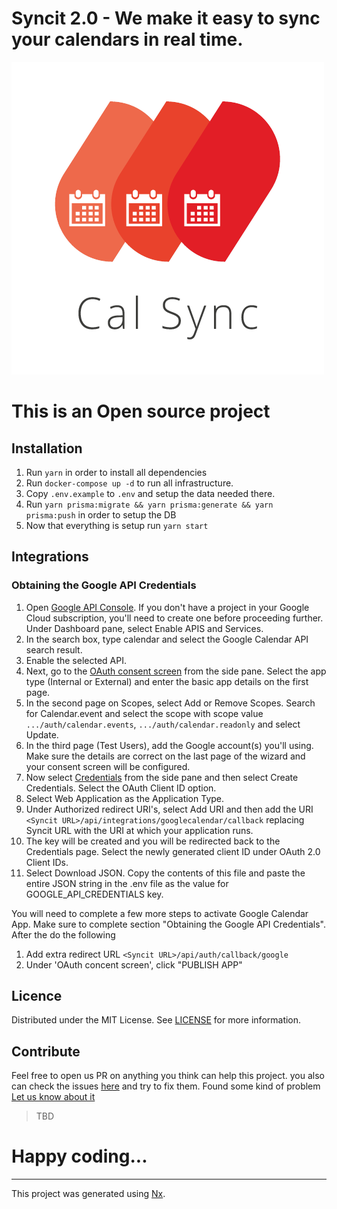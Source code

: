 

# Syncit 2.0 - We make it easy to sync your calendars in real time.



![Syncit Logo](https://github.com/tikalk/syncit/blob/main/apps/web/public/cal-sync-logo.png?raw=true)

# This is an Open source project


## Installation
1. Run `yarn` in order to install all dependencies
2. Run `docker-compose up -d` to run all infrastructure.
3. Copy `.env.example` to `.env` and setup the data needed there.
4. Run `yarn prisma:migrate && yarn prisma:generate && yarn prisma:push` in order to setup the DB
5. Now that everything is setup run `yarn start`

## Integrations

### Obtaining the Google API Credentials

1. Open [Google API Console](https://console.cloud.google.com/apis/dashboard). If you don't have a project in your Google Cloud subscription, you'll need to create one before proceeding further. Under Dashboard pane, select Enable APIS and Services.
2. In the search box, type calendar and select the Google Calendar API search result.
3. Enable the selected API.
4. Next, go to the [OAuth consent screen](https://console.cloud.google.com/apis/credentials/consent) from the side pane. Select the app type (Internal or External) and enter the basic app details on the first page.
5. In the second page on Scopes, select Add or Remove Scopes. Search for Calendar.event and select the scope with scope value `.../auth/calendar.events`, `.../auth/calendar.readonly` and select Update.
6. In the third page (Test Users), add the Google account(s) you'll using. Make sure the details are correct on the last page of the wizard and your consent screen will be configured.
7. Now select [Credentials](https://console.cloud.google.com/apis/credentials) from the side pane and then select Create Credentials. Select the OAuth Client ID option.
8. Select Web Application as the Application Type.
9. Under Authorized redirect URI's, select Add URI and then add the URI `<Syncit URL>/api/integrations/googlecalendar/callback` replacing Syncit URL with the URI at which your application runs.
10. The key will be created and you will be redirected back to the Credentials page. Select the newly generated client ID under OAuth 2.0 Client IDs.
11. Select Download JSON. Copy the contents of this file and paste the entire JSON string in the .env file as the value for GOOGLE_API_CREDENTIALS key.

You will need to complete a few more steps to activate Google Calendar App.
Make sure to complete section "Obtaining the Google API Credentials". After the do the
following

1. Add extra redirect URL `<Syncit URL>/api/auth/callback/google`
2. Under 'OAuth concent screen', click "PUBLISH APP"


## Licence  
Distributed under the MIT License. See [LICENSE](https://raw.githubusercontent.com/tikalk/syncit/main/LICENSE.md) for more information.


## Contribute
Feel free to open us PR on anything you think can help this project. you also can check the issues [here](https://github.com/tikalk/syncit/issues) and try to fix them.
Found some kind of problem [Let us know about it](https://github.com/tikalk/syncit/issues/new/choose)
> TBD 

# Happy coding...
---
This project was generated using [Nx](https://nx.dev).

